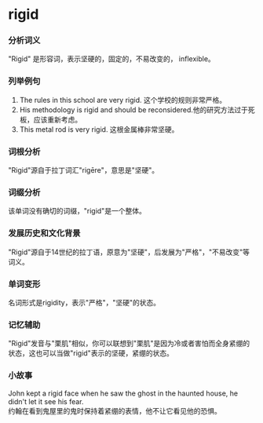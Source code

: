 # rigid

### 分析词义

  

"Rigid" 是形容词，表示坚硬的，固定的，不易改变的， inflexible。

  

### 列举例句

  

1.  The rules in this school are very rigid. 这个学校的规则非常严格。
2.  His methodology is rigid and should be reconsidered.他的研究方法过于死板，应该重新考虑。
3.  This metal rod is very rigid. 这根金属棒非常坚硬。

  

### 词根分析

  

"Rigid"源自于拉丁词汇"rigēre"，意思是"坚硬"。

  

### 词缀分析

  

该单词没有确切的词缀，"rigid"是一个整体。

  

### 发展历史和文化背景

  

"Rigid"源自于14世纪的拉丁语，原意为"坚硬"，后发展为"严格"，"不易改变"等词义。

  

### 单词变形

  

名词形式是rigidity，表示"严格"，"坚硬"的状态。

  

### 记忆辅助

  

"Rigid"发音与"栗肌"相似，你可以联想到"栗肌"是因为冷或者害怕而全身紧绷的状态，这也可以当做"rigid"表示的坚硬，紧绷的状态。

  

### 小故事

  

John kept a rigid face when he saw the ghost in the haunted house, he didn't let it see his fear.  
约翰在看到鬼屋里的鬼时保持着紧绷的表情，他不让它看见他的恐惧。
